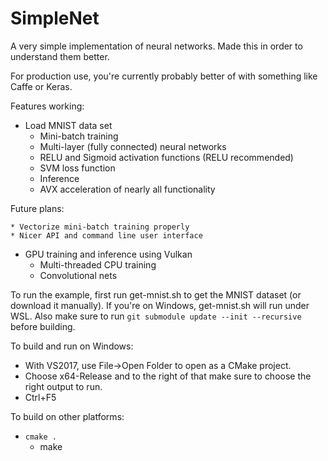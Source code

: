 SimpleNet
=========

A very simple implementation of neural networks. Made this in order to understand them better.

For production use, you're currently probably better of with something like Caffe or Keras.

Features working:

  * Load MNIST data set
	* Mini-batch training
	* Multi-layer (fully connected) neural networks
	* RELU and Sigmoid activation functions (RELU recommended)
	* SVM loss function
	* Inference
	* AVX acceleration of nearly all functionality

Future plans:

	* Vectorize mini-batch training properly
	* Nicer API and command line user interface
  * GPU training and inference using Vulkan
	* Multi-threaded CPU training
	* Convolutional nets

To run the example, first run get-mnist.sh to get the MNIST dataset (or download it manually). If you're on Windows, get-mnist.sh will run under WSL. Also make sure to run ```git submodule update --init --recursive``` before building.


To build and run on Windows:

  * With VS2017, use File->Open Folder to open as a CMake project.
  * Choose x64-Release and to the right of that make sure to choose the right output to run.
  * Ctrl+F5

To build on other platforms:

  * ```cmake .```
	* make

